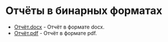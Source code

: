 # Отчёты в бинарных форматах

- [Отчёт.docx](Отчёт.docx) - Отчёт в формате docx.
- [Отчёт.pdf](Отчёт.pdf) - Отчёт в формате pdf.
